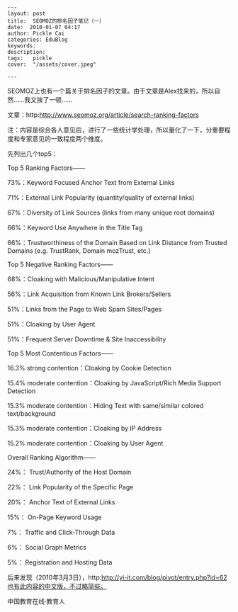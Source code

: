 
    ---
    layout: post  
    title:  SEOMOZ的排名因子笔记（一）  
    date:  2010-01-07 04:17  
    author: Pickle Cai  
    categories: EduBlog  
    keywords: 
    description:   
    tags:	pickle   
    cover:  "/assets/cover.jpeg"  

    ---  
    
SEOMOZ上也有一个篇关于排名因子的文章。由于文章是Alex找来的，所以自然……我又挨了一顿……



文章：http:http://www.seomoz.org/article/search-ranking-factors



注：内容是综合各人意见后，进行了一些统计学处理，所以量化了一下，分重要程度和专家意见的一致程度两个维度。



 



先列出几个top5：



 



Top 5 Ranking Factors——





73%：Keyword Focused Anchor Text from External Links 

71%：External Link Popularity (quantity/quality of external links) 

67%：Diversity of Link Sources (links from many unique root domains) 

66%：Keyword Use Anywhere in the Title Tag 

66%：Trustworthiness of the Domain Based on Link Distance from Trusted Domains (e.g. TrustRank, Domain mozTrust, etc.)

Top 5 Negative Ranking Factors——





68%：Cloaking with Malicious/Manipulative Intent 

56%：Link Acquisition from Known Link Brokers/Sellers 

51%：Links from the Page to Web Spam Sites/Pages 

51%：Cloaking by User Agent 

51%：Frequent Server Downtime & Site Inaccessibility

Top 5 Most Contentious Factors——





16.3% strong contention：Cloaking by Cookie Detection 

15.4% moderate contention：Cloaking by JavaScript/Rich Media Support Detection 

15.3% moderate contention：Hiding Text with same/similar colored text/background 

15.3% moderate contention：Cloaking by IP Address 

15.2% moderate contention：Cloaking by User Agent

Overall Ranking Algorithm——





24%： Trust/Authority of the Host Domain 

22%： Link Popularity of the Specific Page 

20%： Anchor Text of External Links 

15%： On-Page Keyword Usage 

7%： Traffic and Click-Through Data 

6%： Social Graph Metrics 

5%： Registration and Hosting Data





后来发现（2010年3月3日），http:http://yi-it.com/blog/pivot/entry.php?id=62也有此内容的中文版，不过略简些。



		    
 中国教育在线·教育人

